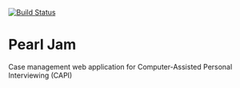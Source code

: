 [![Build Status](https://travis-ci.org/InseeFr/Pearl-Jam.svg?branch=master)](https://travis-ci.org/InseeFr/Pearl-Jam)

# Pearl Jam

Case management web application for Computer-Assisted Personal Interviewing (CAPI)
